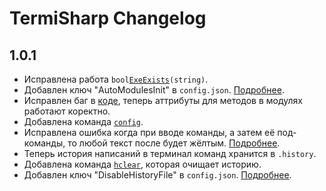 # TermiSharp Changelog
## 1.0.1
* Исправлена работа `bool`[`ExeExists`](src/Commands.cs#L20)`(string)`.
* Добавлен ключ "AutoModulesInit" в `config.json`. [Подробнее](src/Config.cs#L16).
* Исправлен баг в [коде](src/ConsoleHost.cs#L351), теперь аттрибуты для методов в модулях работают коректно.
* Добавлена команда [`config`](src/Commands.cs#L106).
* Исправлена ошибка когда при вводе команды, а затем её под-команды, то любой текст после будет жёлтым. [Подробнее](src/ReadLine/HighlightHandler.cs#L20).
* Теперь история написаний в терминал команд хранится в `.history`.
* Добавлена команда [`hclear`](src/Commands.cs#L231), которая очищает историю.
* Добавлен ключ "DisableHistoryFile" в `config.json`. [Подробнее](src/Config.cs#L17).